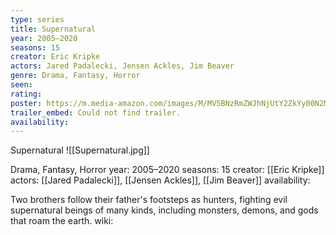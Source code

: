 ```yaml
---
type: series
title: Supernatural
year: 2005–2020
seasons: 15
creator: Eric Kripke
actors: Jared Padalecki, Jensen Ackles, Jim Beaver
genre: Drama, Fantasy, Horror
seen:
rating: 
poster: https://m.media-amazon.com/images/M/MV5BNzRmZWJhNjUtY2ZkYy00N2MyLWJmNTktOTAwY2VkODVmOGY3XkEyXkFqcGdeQXVyMTkxNjUyNQ@@._V1_SX300.jpg
trailer_embed: Could not find trailer.
availability:
---
```

Supernatural
![[Supernatural.jpg]]

Drama, Fantasy, Horror
year: 2005–2020
seasons: 15
creator: [[Eric Kripke]]
actors: [[Jared Padalecki]], [[Jensen Ackles]], [[Jim Beaver]]
availability:

Two brothers follow their father's footsteps as hunters, fighting evil supernatural beings of many kinds, including monsters, demons, and gods that roam the earth.
wiki: 



